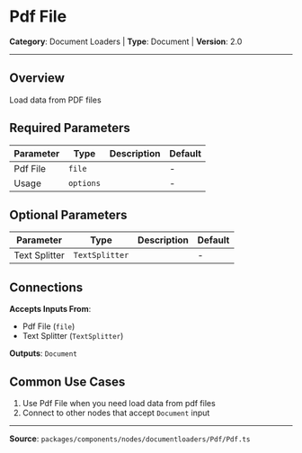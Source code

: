 # Pdf File

**Category**: Document Loaders | **Type**: Document | **Version**: 2.0

---

## Overview

Load data from PDF files

## Required Parameters

| Parameter | Type | Description | Default |
|-----------|------|-------------|---------|
| Pdf File | `file` |  | - |
| Usage | `options` |  | - |

## Optional Parameters

| Parameter | Type | Description | Default |
|-----------|------|-------------|---------|
| Text Splitter | `TextSplitter` |  | - |

## Connections

**Accepts Inputs From**:
- Pdf File (`file`)
- Text Splitter (`TextSplitter`)

**Outputs**: `Document`

## Common Use Cases

1. Use Pdf File when you need load data from pdf files
2. Connect to other nodes that accept `Document` input

---

**Source**: `packages/components/nodes/documentloaders/Pdf/Pdf.ts`